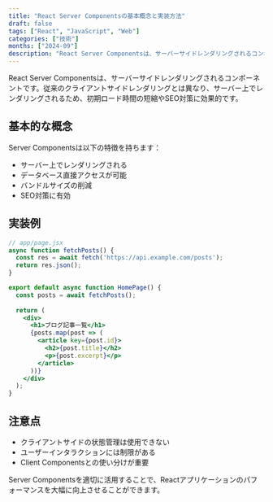 ```yaml
---
title: "React Server Componentsの基本概念と実装方法"
draft: false
tags: ["React", "JavaScript", "Web"]
categories: ["技術"]
months: ["2024-09"]
description: "React Server Componentsは、サーバーサイドレンダリングされるコンポーネントです。従来のクライアントサイドレンダリングとは異なり..."
---
```


React Server Componentsは、サーバーサイドレンダリングされるコンポーネントです。従来のクライアントサイドレンダリングとは異なり、サーバー上でレンダリングされるため、初期ロード時間の短縮やSEO対策に効果的です。

## 基本的な概念

Server Componentsは以下の特徴を持ちます：

- サーバー上でレンダリングされる
- データベース直接アクセスが可能
- バンドルサイズの削減
- SEO対策に有効

## 実装例

```jsx
// app/page.jsx
async function fetchPosts() {
  const res = await fetch('https://api.example.com/posts');
  return res.json();
}

export default async function HomePage() {
  const posts = await fetchPosts();
  
  return (
    <div>
      <h1>ブログ記事一覧</h1>
      {posts.map(post => (
        <article key={post.id}>
          <h2>{post.title}</h2>
          <p>{post.excerpt}</p>
        </article>
      ))}
    </div>
  );
}
```

## 注意点

- クライアントサイドの状態管理は使用できない
- ユーザーインタラクションには制限がある
- Client Componentsとの使い分けが重要

Server Componentsを適切に活用することで、Reactアプリケーションのパフォーマンスを大幅に向上させることができます。